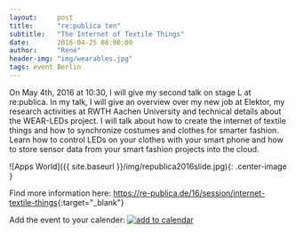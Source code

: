 ```yaml
---
layout:     post
title:      "re:publica ten"
subtitle:   "The Internet of Textile Things"
date:       2016-04-25 08:00:00
author:     "René"
header-img: "img/wearables.jpg"
tags: event Berlin
---
```

On May 4th, 2016 at 10:30, I will give my second talk on stage L at re:publica. In my talk, I will give an overview over my new job at Elektor, my research activities at RWTH Aachen University and technical details about the WEAR-LEDs project. I will talk about how to create the internet of textile things and how to synchronize costumes and clothes for smarter fashion. Learn how to control LEDs on your clothes with your smart phone and how to store sensor data from your smart fashion projects into the cloud.

![Apps World]({{ site.baseurl }}/img/republica2016slide.jpg){: .center-image }

Find more information here: 
<https://re-publica.de/16/session/internet-textile-things>{:target="_blank"}

Add the event to your calender: 
[![add to calendar](https://re-publica.de/sites/all/modules/date_ical/images/ical-feed-icon-34x14.png)](https://re-publica.de/schedule/session/7893/rp-item.ics) 

